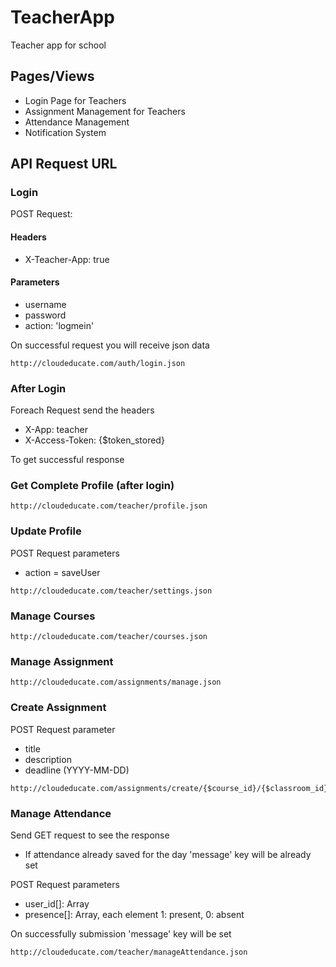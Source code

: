 # TeacherApp
Teacher app for school

## Pages/Views ##
- Login Page for Teachers
- Assignment Management for Teachers
- Attendance Management
- Notification System
 
## API Request URL ##
### Login ###
POST Request: 

#### Headers ####
- X-Teacher-App: true

#### Parameters ####
- username
- password
- action: 'logmein'

On successful request you will receive json data 
```
http://cloudeducate.com/auth/login.json
```

### After Login ###
Foreach Request send the headers
- X-App: teacher
- X-Access-Token: {$token_stored}

To get successful response 

### Get Complete Profile (after login) ###
```
http://cloudeducate.com/teacher/profile.json
```

### Update Profile ###
POST Request parameters
- action = saveUser
```
http://cloudeducate.com/teacher/settings.json
```

### Manage Courses ###
```
http://cloudeducate.com/teacher/courses.json
```

### Manage Assignment ###
```
http://cloudeducate.com/assignments/manage.json
```

### Create Assignment ###
POST Request parameter
- title
- description
- deadline (YYYY-MM-DD)
```
http://cloudeducate.com/assignments/create/{$course_id}/{$classroom_id}.json
```

### Manage Attendance ###
Send GET request to see the response
- If attendance already saved for the day 'message' key will be already set

POST Request parameters
- user_id[]: Array
- presence[]: Array, each element 1: present, 0: absent

On successfully submission 'message' key will be set
```
http://cloudeducate.com/teacher/manageAttendance.json
```

